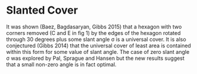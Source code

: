 # Slanted Cover
It was shown (Baez, Bagdasaryan, Gibbs 2015) that a hexagon with two corners removed (C and E in fig 1) by the edges of the hexagon rotated through 30 degrees plus some slant angle σ is a universal cover. It is also conjectured (Gibbs 2014) that the universal cover of least area is contained within this form for some value of slant angle. The case of zero slant angle σ was explored by Pal, Sprague and Hansen but the new results suggest that a small non-zero angle is in fact optimal.

